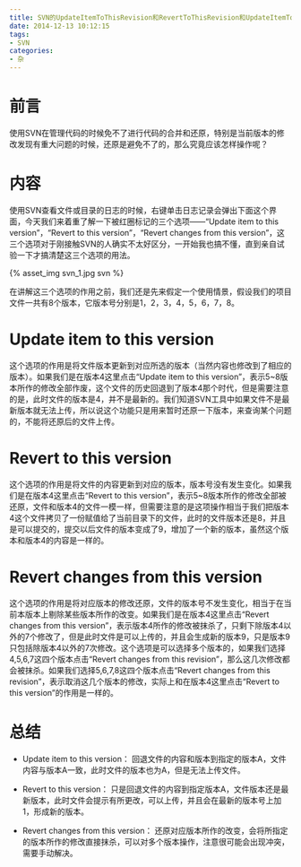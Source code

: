 ```yaml
---
title: SVN的UpdateItemToThisRevision和RevertToThisRevision和UpdateItemToRevision的区别
date: 2014-12-13 10:12:15
tags:
- SVN
categories:
- 杂
---
```



# 前言

使用SVN在管理代码的时候免不了进行代码的合并和还原，特别是当前版本的修改发现有重大问题的时候，还原是避免不了的，那么究竟应该怎样操作呢？

# 内容

使用SVN查看文件或目录的日志的时候，右键单击日志记录会弹出下面这个界面，今天我们来着重了解一下被红圈标记的三个选项——“Update item to this version”，“Revert to this version”，“Revert changes from this version”，这三个选项对于刚接触SVN的人确实不太好区分，一开始我也搞不懂，直到亲自试验一下才搞清楚这三个选项的用法。

{% asset_img svn_1.jpg svn %}

在讲解这三个选项的作用之前，我们还是先来假定一个使用情景，假设我们的项目文件一共有8个版本，它版本号分别是1，2，3，4，5，6，7，8。

# Update item to this version

这个选项的作用是将文件版本更新到对应所选的版本（当然内容也修改到了相应的版本）。如果我们是在版本4这里点击“Update item to this version”，表示5~8版本所作的修改全部作废，这个文件的历史回退到了版本4那个时代，但是需要注意的是，此时文件的版本是4，并不是最新的。我们知道SVN工具中如果文件不是最新版本就无法上传，所以说这个功能只是用来暂时还原一下版本，来查询某个问题的，不能将还原后的文件上传。

# Revert to this version

这个选项的作用是将文件的内容更新到对应的版本，版本号没有发生变化。如果我们是在版本4这里点击“Revert to this version”，表示5~8版本所作的修改全部被还原，文件和版本4的文件一模一样，但需要注意的是这项操作相当于我们把版本4这个文件拷贝了一份赋值给了当前目录下的文件，此时的文件版本还是8，并且是可以提交的，提交以后文件的版本变成了9，增加了一个新的版本，虽然这个版本和版本4的内容是一样的。

# Revert changes from this version

这个选项的作用是将对应版本的修改还原，文件的版本号不发生变化，相当于在当前本版本上剔除某些版本所作的改变。如果我们是在版本4这里点击“Revert changes from this version”，表示版本4所作的修改被抹杀了，只剩下除版本4以外的7个修改了，但是此时文件是可以上传的，并且会生成新的版本9，只是版本9只包括除版本4以外的7次修改。这个选项是可以选择多个版本的，如果我们选择4,5,6,7这四个版本点击“Revert changes from this revision”，那么这几次修改都会被抹杀。如果我们选择5,6,7,8这四个版本点击“Revert changes from this revision”，表示取消这几个版本的修改，实际上和在版本4这里点击“Revert to this version”的作用是一样的。

# 总结

- Update item to this version：
回退文件的内容和版本到指定的版本A，文件内容与版本A一致，此时文件的版本也为A，但是无法上传文件。

- Revert to this version：
只是回退文件的内容到指定版本A，文件版本还是最新版本，此时文件会提示有所更改，可以上传，并且会在最新的版本号上加1，形成新的版本。

- Revert changes from this version：
还原对应版本所作的改变，会将所指定的版本所作的修改直接抹杀，可以对多个版本操作，注意很可能会出现冲突，需要手动解决。